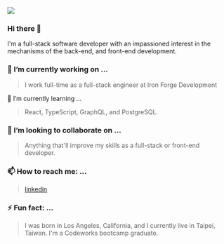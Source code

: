 ![](https://github.com/ninjarogue/banner.png)

### Hi there 👋

I'm a full-stack software developer with an impassioned interest in the mechanisms of the back-end, and front-end development.
<!--
**ninjarogue/ninjarogue** is a ✨ _special_ ✨ repository because its `README.md` (this file) appears on your GitHub profile.
-->

### 🔭 I’m currently working on ...
 
> I work full-time as a full-stack engineer at Iron Forge Development

🌱 I’m currently learning ...

> React, TypeScript, GraphQL, and PostgreSQL.

### 👯 I’m looking to collaborate on ...

> Anything that'll improve my skills as a full-stack or front-end developer.
<!--
- 🤔 I’m looking for help with ...
- 💬 Ask me about ...
-->
### 📫 How to reach me: ...

> [linkedin](www.linkedin.com/in/aric-jiang)

### ⚡ Fun fact: ...

> I was born in Los Angeles, California, and I currently live in Taipei, Taiwan. 
> I'm a Codeworks bootcamp graduate. 

